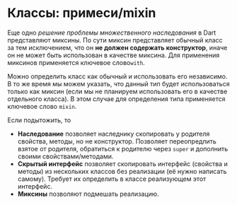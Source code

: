 # Классы: примеси/mixin
Еще одно *решение проблемы множественного наследования* в Dart представляют миксины. По сути миксин представляет обычный класс за тем исключением, что он **не должен содержать конструктор**, иначе он не может быть использован в качестве миксина. Для применения миксинов применяется ключевое слово`with`.


Можно определить класс как обычный и использовать его независимо. В то же время мы можем указать, что данный тип будет использоваться только как миксин (если мы не планируем использовать его в качестве отдельного класса). В этом случае для определения типа применяется ключевое слово `mixin`.

Если подытожить, то
- **Наследование** позволяет наследнику скопировать у родителя свойства, методы, но не конструктор. Позволяет переопредлить взятое от родителя, обратиться к родителю через `super` и дополнить своими свойствами/методами.
- **Скрытый интерфейс** позволяет скопировать интерфейс (свойства и методы) из нескольких классов без реализации (её нужно написать самому). Требует их определить в классе реализующем этот интерфейс.
- **Миксины** позволяют подмешать реализацию.
